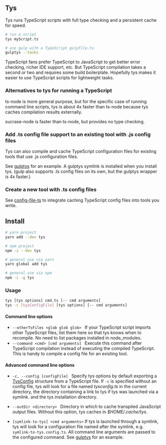 ## Tys
Tys runs TypeScript scripts with full type checking 
and a persistent cache for speed. 


```bash
# run a script
tys myScript.ts

# use gulp with a TypeScript gulpfile.ts
gulptys --tasks
```

TypeScript fans prefer TypeScript to JavaScript to get better error checking, 
richer IDE support, etc. 
But TypeScript compilation takes a second or two and requires some build boilerplate. 
Hopefully tys makes it easier to use TypeScript scripts for lightweight tasks.

### Alternatives to tys for running a TypeScript

ts-node is more general purpose, but for the specific case of running
command line scripts, tys is about 4x faster than ts-node because tys
caches compilation results externally.

sucrase-node is faster than ts-node, but provides no type checking.

### Add .ts config file support to an existing tool with .js config files 
Tys can also compile and cache TypeScript configuration files for existing tools that 
use .js configuration files.

See [gulptys](https://github.com/mighdoll/tys/blob/master/src/gulptys.mustache) for an example.
A gulptys symlink is installed when you install tys.
(gulp also supports .ts config files on its own, but the gulptys wrapper is 4x faster.)

### Create a new tool with .ts config files
See [config-file-ts](https://github.com/mighdoll/config-file-ts) to integrate caching TypeScript config files into tools you write.

## Install 
```bash
# yarn project
yarn add --dev tys

# npm project
npm -i --dev tys

# general use via yarn
yarn global add tys

# general use via npm
npm -i -g tys
```

### Usage
```bash
tys [tys options] cmd.ts [-- cmd arguments]
tys -c [tysConfigFile] [tys options] [-- cmd arguments]
```

#### Command line options

* ```--otherTsFiles <glob glob glob> ```
If your TypeScript script imports other TypeScript files, list them here so that tys 
knows when to recompile. No need to list packages installed in node_modules.
* ```--command <cmd> [cmd arguments] ``` 
Execute this command after TypeScript compilation instead of executing the compiled TypeScript.
This is handy to compile a config file for an existing tool.

#### Advanced command line options
* ```-c, --config [configFile] ```
Specify tys options by default exporting a [TysConfig](src/TysConfig.ts) structure from a TypeScript file. 
If ```-c``` is specified without an config file, 
tys will look for a file named *tysconfig.ts* in the current directory, 
the directory containing a link to tys if tys was launched via a symlink.
and the tys installation directory.
* ```--outDir <directory> ```
Directory in which to cache transpiled JavaScript output files. 
Without this option, tys caches in *$HOME/.cache/tys*. 

* ```[symlink-to-tys] <cmd arguments>```
If tys is launched through a symlink, tys will look for a configuration file named after the symlink, e.g. ```symlink-to-tys.config.ts```. 
All command line arguments are passed to the configured command.
See [gulptys](https://github.com/mighdoll/tys/blob/master/src/gulptys.mustache) for an example. 
